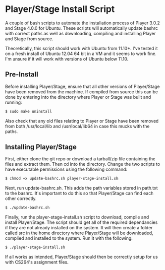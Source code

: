 Player/Stage Install Script
===========================
A couple of bash scripts to automate the installation process of Player 3.0.2 and Stage 4.0.0 for Ubuntu. These scripts
will automatically update bashrc with correct paths as well as downloading, compiling and installing Player and Stage from
source.

Theoretically, this script should work with Ubuntu from 11.10+. I've tested it on a fresh install of Ubuntu 12.04 64 bit in a VM
and it seems to work fine. I'm unsure if it will work with versions of Ubuntu below 11.10.

Pre-Install
-----------
Before installing Player/Stage, ensure that all other versions of Player/Stage have been removed from the machine.
If compiled from source this can be done by entering into the directory where Player or Stage was built and running:

```bash
$ sudo make uninstall
```

Also check that any old files relating to Player or Stage have been removed from both /usr/local/lib and /usr/local/lib64 in
case this mucks with the paths.

Installing Player/Stage
-----------------------
First, either clone the git repo or download a tarball/zip file containing the files and extract them. Then cd into the
directory. Change the two scripts to have executable permissions using the following command:

```bash
$ chmod +x update-bashrc.sh player-stage-install.sh
```

Next, run update-bashrc.sh. This adds the path variables stored in path.txt to the bashrc. It's important to do this
so that Player/Stage can find each other correctly.

```bash
$ ./update-bashrc.sh
```

Finally, run the player-stage-install.sh script to download, compile and install Player/Stage. The script should
get all of the required dependancies if they are not already installed on the system. It will then create a folder called
src in the home directory where Player/Stage will be downloaded, complied and installed to the system. Run it with the
following.

```bash
$ ./player-stage-install.sh
```
If all works as intended, Player/Stage should then be correctly setup for us with CS264's assignment files.


